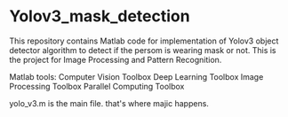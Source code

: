 # Yolov3_mask_detection

This repository contains Matlab code for implementation of Yolov3 object detector algorithm to detect if the persom is wearing mask or not. This is the project for Image Processing and Pattern Recognition. 

Matlab tools:
Computer Vision Toolbox
Deep Learning Toolbox
Image Processing Toolbox
Parallel Computing Toolbox

yolo_v3.m is the main file. that's where majic happens.